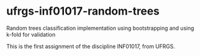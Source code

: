 # ufrgs-inf01017-random-trees
Random trees classification implementation using bootstrapping and using k-fold for validation

This is the first assignment of the discipline INF01017, from UFRGS.
